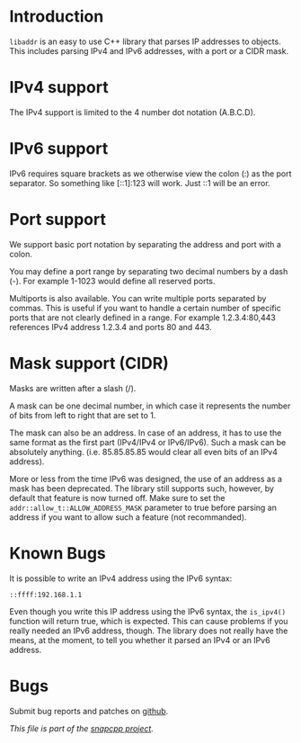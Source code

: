 
Introduction
============

`libaddr` is an easy to use C++ library that parses IP addresses to objects.
This includes parsing IPv4 and IPv6 addresses, with a port or a CIDR mask.


IPv4 support
============

The IPv4 support is limited to the 4 number dot notation (A.B.C.D).


IPv6 support
============

IPv6 requires square brackets as we otherwise view the colon (:) as
the port separator. So something like [::1]:123 will work. Just ::1
will be an error.


Port support
============

We support basic port notation by separating the address and port with
a colon.

You may define a port range by separating two decimal numbers by a dash (-).
For example 1-1023 would define all reserved ports.

Multiports is also available. You can write multiple ports separated by
commas. This is useful if you want to handle a certain number of specific
ports that are not clearly defined in a range. For example 1.2.3.4:80,443
references IPv4 address 1.2.3.4 and ports 80 and 443.


Mask support (CIDR)
===================

Masks are written after a slash (/).

A mask can be one decimal number, in which case it represents the number
of bits from left to right that are set to 1.

The mask can also be an address. In case of an address, it has to use the
same format as the first part (IPv4/IPv4 or IPv6/IPv6). Such a mask can
be absolutely anything. (i.e. 85.85.85.85 would clear all even bits of
an IPv4 address).

More or less from the time IPv6 was designed, the use of an address as
a mask has been deprecated. The library still supports such, however, by
default that feature is now turned off. Make sure to set the
`addr::allow_t::ALLOW_ADDRESS_MASK` parameter to true before parsing an
address if you want to allow such a feature (not recommanded).


Known Bugs
==========

It is possible to write an IPv4 address using the IPv6 syntax:

    ::ffff:192.168.1.1

Even though you write this IP address using the IPv6 syntax, the `is_ipv4()`
function will return true, which is expected. This can cause problems if
you really needed an IPv6 address, though. The library does not really have
the means, at the moment, to tell you whether it parsed an IPv4 or an IPv6
address.

Bugs
====

Submit bug reports and patches on
[github](https://github.com/m2osw/libaddr/issues).


_This file is part of the [snapcpp project](https://snapwebsites.org/)._
